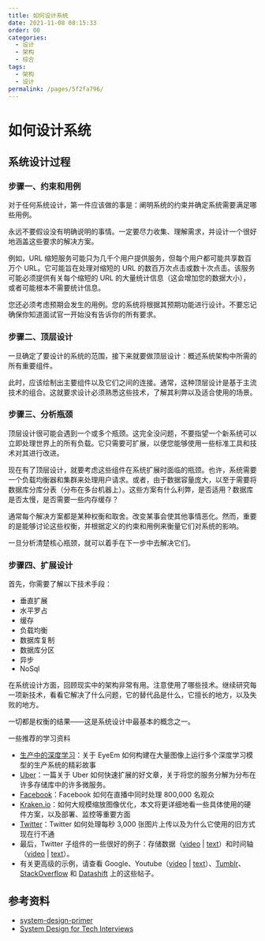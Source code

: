 ```yaml
---
title: 如何设计系统
date: 2021-11-08 08:15:33
order: 00
categories:
  - 设计
  - 架构
  - 综合
tags:
  - 架构
  - 设计
permalink: /pages/5f2fa796/
---
```


# 如何设计系统

## 系统设计过程

### 步骤一、约束和用例

对于任何系统设计，第一件应该做的事是：阐明系统的约束并确定系统需要满足哪些用例。

永远不要假设没有明确说明的事情。一定要尽力收集、理解需求，并设计一个很好地涵盖这些要求的解决方案。

例如，URL 缩短服务可能只为几千个用户提供服务，但每个用户都可能共享数百万个 URL。它可能旨在处理对缩短的 URL 的数百万次点击或数十次点击。该服务可能必须提供有关每个缩短的 URL 的大量统计信息（这会增加您的数据大小），或者可能根本不需要统计信息。

您还必须考虑预期会发生的用例。您的系统将根据其预期功能进行设计。不要忘记确保你知道面试官一开始没有告诉你的所有要求。

### 步骤二、顶层设计

一旦确定了要设计的系统的范围，接下来就要做顶层设计：概述系统架构中所需的所有重要组件。

此时，应该绘制出主要组件以及它们之间的连接。通常，这种顶层设计是基于主流技术的组合。这就要求设计必须熟悉这些技术，了解其利弊以及适合使用的场景。

### 步骤三、分析瓶颈

顶层设计很可能会遇到一个或多个瓶颈。这完全没问题，不要指望一个新系统可以立即处理世界上的所有负载。它只需要可扩展，以便您能够使用一些标准工具和技术对其进行改进。

现在有了顶层设计，就要考虑这些组件在系统扩展时面临的瓶颈。也许，系统需要一个负载均衡器和集群来处理用户请求。或者，由于数据容量庞大，以至于需要将数据库分库分表（分布在多台机器上）。这些方案有什么利弊，是否适用？数据库是否太慢，是否需要一些内存缓存？

通常每个解决方案都是某种权衡和取舍。改变某事会使其他事情恶化。然而，重要的是能够讨论这些权衡，并根据定义的约束和用例来衡量它们对系统的影响。

一旦分析清楚核心瓶颈，就可以着手在下一步中去解决它们。

### 步骤四、扩展设计

首先，你需要了解以下技术手段：

- 垂直扩展
- 水平罗占
- 缓存
- 负载均衡
- 数据库复制
- 数据库分区
- 异步
- NoSql

在系统设计方面，回顾现实中的架构非常有用。注意使用了哪些技术。继续研究每一项新技术，看看它解决了什么问题，它的替代品是什么，它擅长的地方，以及失败的地方。

一切都是权衡的结果——这是系统设计中最基本的概念之一。

一些推荐的学习资料

- [生产中的深度学习](http://highscalability.com/blog/2017/10/23/one-model-at-a-time-integrating-and-running-deep-learning-mo.html)：关于 EyeEm 如何构建在大量图像上运行多个深度学习模型的生产系统的精彩故事
- [Uber](http://highscalability.com/blog/2016/10/12/lessons-learned-from-scaling-uber-to-2000-engineers-1000-ser.html)：一篇关于 Uber 如何快速扩展的好文章，关于将您的服务分解为分布在许多存储库中的许多微服务。
- [Facebook](http://highscalability.com/blog/2016/6/27/how-facebook-live-streams-to-800000-simultaneous-viewers.html)：Facebook 如何在直播中同时处理 800,000 名观众
- [Kraken.io](http://highscalability.com/blog/2016/6/15/the-image-optimization-technology-that-serves-millions-of-re.html)：如何大规模缩放图像优化，本文将更详细地看一些具体使用的硬件方案，以及部署、监控等重要方面
- [Twitter](http://highscalability.com/blog/2016/4/20/how-twitter-handles-3000-images-per-second.html)：Twitter 如何处理每秒 3,000 张图片上传以及为什么它使用的旧方式现在行不通
- 最后，Twitter 子组件的一些很好的例子：存储数据（[video](https://www.youtube.com/watch?v=5cKTP36HVgI) | [text](http://highscalability.com/blog/2011/12/19/how-twitter-stores-250-million-tweets-a-day-using-mysql.html)）和时间轴（[video](http://www.infoq.com/presentations/Twitter-Timeline-Scalability) | [text](http://highscalability.com/blog/2013/7/8/the-architecture-twitter-uses-to-deal-with-150m-active-users.html)）。
- 有关更高级的示例，请查看 Google、Youtube（[video](https://www.youtube.com/watch?v=w5WVu624fY8) | [text](http://highscalability.com/youtube-architecture)）、[Tumblr](http://highscalability.com/blog/2012/2/13/tumblr-architecture-15-billion-page-views-a-month-and-harder.html)、[StackOverflow](http://highscalability.com/blog/2009/8/5/stack-overflow-architecture.html) 和 [Datashift](http://highscalability.com/blog/2011/11/29/datasift-architecture-realtime-datamining-at-120000-tweets-p.html) 上的这些帖子。

## 参考资料

- [system-design-primer](https://github.com/donnemartin/system-design-primer)
- [System Design for Tech Interviews](https://www.hiredintech.com/courses/system-design)